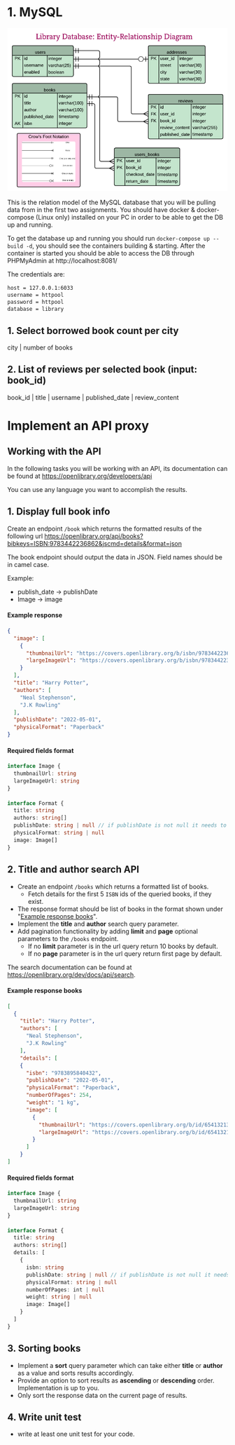 # 1. MySQL
![alt text](ER.png)

This is the relation model of the MySQL database that you will be pulling data from in the first two assignments. You should have docker & docker-compose (Linux only) installed on your PC in order to be able to get the DB up and running.

To get the database up and running you should run `docker-compose up --build -d`, you should see the containers building & starting. After the container is started you should be able to access the DB through PHPMyAdmin at http://localhost:8081/

The credentials are:
```
host = 127.0.0.1:6033
username = httpool
password = httpool
database = library
```

## 1. Select borrowed book count per city

city | number of books

## 2. List of reviews per selected book (input: book_id)

book_id | title | username | published_date | review_content

# Implement an API proxy

## Working with the API

In the following tasks you will be working with an API, its documentation can be found at
https://openlibrary.org/developers/api

You can use any language you want to accomplish the results.

## 1. Display full book info
Create an endpoint `/book` which returns the formatted results of the following url https://openlibrary.org/api/books?bibkeys=ISBN:9783442236862&jscmd=details&format=json

The book endpoint should output the data in JSON. Field names should be in camel case.

Example:
  - publish_date -> publishDate
  - Image -> image

#### Example response
```json
{
  "image": [
    {
      "thumbnailUrl": "https://covers.openlibrary.org/b/isbn/9783442236862-S.jpg",
      "largeImageUrl": "https://covers.openlibrary.org/b/isbn/9783442236862-L.jpg"
    }
  ],
  "title": "Harry Potter",
  "authors": [
    "Neal Stephenson",
    "J.K Rowling"
  ],
  "publishDate": "2022-05-01",
  "physicalFormat": "Paperback"
}
```

#### Required fields format
```ts
interface Image {
  thumbnailUrl: string
  largeImageUrl: string
}

interface Format {
  title: string
  authors: string[]
  publishDate: string | null // if publishDate is not null it needs to be formatted in ISO 8601
  physicalFormat: string | null
  image: Image[]
}
```

## 2. Title and author search API

- Create an endpoint `/books` which returns a formatted list of books.
  - Fetch details for the first 5 `ISBN` ids of the queried books, if they exist.
- The response format should be list of books in the format shown under "[Example response books](#example-response-books)".
- Implement the **title** and **author** search query parameter.
- Add pagination functionality by adding **limit** and **page** optional parameters to the `/books` endpoint.
   - If no **limit** parameter is in the url query return 10 books by default.
   - If no **page** parameter is in the url query return first page by default.

The search documentation can be found at https://openlibrary.org/dev/docs/api/search.

#### Example response books

```json
[
  {
    "title": "Harry Potter",
    "authors": [
      "Neal Stephenson",
      "J.K Rowling"
    ],
    "details": [
    {
      "isbn": "9783895840432",
      "publishDate": "2022-05-01",
      "physicalFormat": "Paperback",
      "numberOfPages": 254,
      "weight": "1 kg",
      "image": [
        {
          "thumbnailUrl": "https://covers.openlibrary.org/b/id/65413213-S.jpg",
          "largeImageUrl": "https://covers.openlibrary.org/b/id/65413213-L.jpg"
        }
      ]
    }
]
```

#### Required fields format
```ts
interface Image {
  thumbnailUrl: string
  largeImageUrl: string
}

interface Format {
  title: string
  authors: string[]
  details: [
    {
      isbn: string
      publishDate: string | null // if publishDate is not null it needs to be formatted in ISO 8601
      physicalFormat: string | null
      numberOfPages: int | null
      weight: string | null
      image: Image[]
    }
  ]
}
```

## 3. Sorting books
- Implement a **sort** query parameter which can take either **title** or **author** as a value and sorts results accordingly. 
- Provide an option to sort results as **ascending** or **descending** order. Implementation is up to you.
- Only sort the response data on the current page of results.

## 4. Write unit test
- write at least one unit test for your code.
